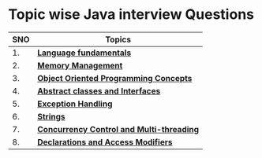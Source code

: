 # Topic wise Java interview Questions

| SNO | Topics                                                                                      |
| --- | ------------------------------------------------------------------------------------------- |
| 1.  | **[Language fundamentals](/data/languageFundamentals.md)**                                  |
| 2.  | **[Memory Management](/data/memoryManagement.md)**                                          |
| 3.  | **[Object Oriented Programming Concepts](/data/oops.md)**                                   |
| 4.  | **[Abstract classes and Interfaces](/data/abstractClassesAndInterfaces.md)**                |
| 5.  | **[Exception Handling](/data/exceptionHandling.md)**                                        |
| 6.  | **[Strings](/data/stringQuestions.md)**                                                     |
| 7.  | **[Concurrency Control and Multi-threading](/data/concurrencyControlAndMultiThreading.md)** |
| 8.  | **[Declarations and Access Modifiers](/data/declarationsAndAccessModifiers.md)**            |